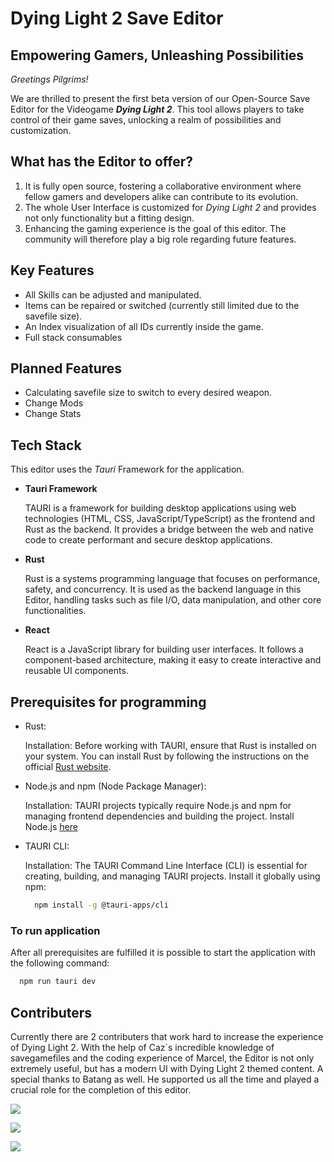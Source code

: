 # Dying Light 2 Save Editor

## Empowering Gamers, Unleashing Possibilities
*Greetings Pilgrims!*

We are thrilled to present the first beta version of our Open-Source Save Editor for the Videogame ***Dying Light 2***. This tool allows players to take control of their game saves, unlocking a realm of possibilities and customization. 

## What has the Editor to offer?
1. It is fully open source, fostering a collaborative environment where fellow gamers and developers alike can contribute to its evolution.
2. The whole User Interface is customized for *Dying Light 2* and provides not only functionality but a fitting design.
3. Enhancing the gaming experience is the goal of this editor. The community will therefore play a big role regarding future features.

## Key Features
- All Skills can be adjusted and manipulated.
- Items can be repaired or switched (currently still limited due to the savefile size).
- An Index visualization of all IDs currently inside the game.
- Full stack consumables

## Planned Features
- Calculating savefile size to switch to every desired weapon.
- Change Mods
- Change Stats

## Tech Stack
This editor uses the *Tauri* Framework for the application.
- **Tauri Framework**
  
  TAURI is a framework for building desktop applications using web technologies (HTML, CSS, JavaScript/TypeScript) as the frontend and Rust as the backend. It provides a bridge between the web and native code to create performant and secure desktop applications.

- **Rust**

  Rust is a systems programming language that focuses on performance, safety, and concurrency. It is used as the backend language in this Editor, handling tasks such as file I/O, data manipulation, and other core functionalities.

- **React**

   React is a JavaScript library for building user interfaces. It follows a component-based architecture, making it easy to create interactive and reusable UI components.

## Prerequisites for programming
- Rust:

  Installation: Before working with TAURI, ensure that Rust is installed on your system. You can install Rust by following the instructions on the official [Rust website](https://www.rust-lang.org/tools/install).

- Node.js and npm (Node Package Manager):

  Installation: TAURI projects typically require Node.js and npm for managing frontend dependencies and building the project. Install Node.js [here](https://nodejs.org/)

- TAURI CLI:

  Installation: The TAURI Command Line Interface (CLI) is essential for creating, building, and managing TAURI projects. Install it globally using npm:
  ```bash
    npm install -g @tauri-apps/cli
  ```

### To run application
After all prerequisites are fulfilled it is possible to start the application with the following command:
```bash
  npm run tauri dev
```


## Contributers
Currently there are 2 contributers that work hard to increase the experience of Dying Light 2. With the help of Caz`s incredible knowledge of savegamefiles and the coding experience of Marcel, the Editor is not only extremely useful, but has a modern UI with Dying Light 2 themed content. A special thanks to Batang as well. He supported us all the time and played a crucial role for the completion of this editor.


<p>
  <a href="https://github.com/Marcel-TO">
    <img src="https://img.shields.io/badge/Github-MarcelMcHawk-899994"/>
  </a>
</p>
<p>
  <a href="https://github.com/zCaazual">
    <img src="https://img.shields.io/badge/Github-zCazual-526264"/>
  </a>
</p>
<p>
  <a href="https://github.com/B-a-t-a-n-g">
    <img src="https://img.shields.io/badge/Github-Batang-2f4045"/>
  </a>
</p>

